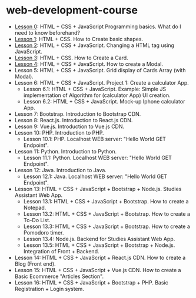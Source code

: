 # web-development-course

- [Lesson 0](https://github.com/CristianRomero1234/web-development-course/tree/main/Lesson%200/lesson_0.md): HTML + CSS + JavaScript Programming basics. What do I need to know beforehand? 
-  [Lesson 1](https://github.com/CristianRomero1234/web-development-course/tree/main/Lesson%201/lesson_1.md): HTML + CSS. How to Create basic shapes.
- [Lesson 2](https://github.com/CristianRomero1234/web-development-course/tree/main/Lesson%202/lesson_2.md): HTML + CSS + JavaScript. Changing a HTML tag using JavaScript.
- [Lesson 3](https://github.com/CristianRomero1234/web-development-course/tree/main/Lesson%203/lesson_3.md): HTML + CSS. How to Create a Card.
- [Lesson 4](https://github.com/CristianRomero1234/web-development-course/tree/main/Lesson%204/lesson_4.md): HTML + CSS + JavaScript. How to create a Modal.
- Lesson 5: HTML + CSS + JavaScript. Grid display of Cards Array (with Modal).
- Lesson 6: HTML + CSS + JavaScript. Project 1: Create a calculator App.
  - Lesson 6.1:  HTML + CSS + JavaScript. Example: Simple JS implementation of Algorithm for (calculator App) UI creation.
  - Lesson 6.2:  HTML + CSS + JavaScript. Mock-up Iphone calculator App.
- Lesson 7: Bootstrap. Introduction to Bootstrap CDN.
- Lesson 8: React.js. Introduction to React.js CDN.
- Lesson 9: Vue.js. Introduction to Vue.js CDN.
- Lesson 10: PHP. Introduction to PHP.
  - Lesson 10.1: PHP. Localhost WEB server: "Hello World GET Endpoint".
- Lesson 11: Python. Introduction to Python.
  - Lesson 11.1: Python. Localhost WEB server: "Hello World GET Endpoint".
- Lesson 12: Java. Introduction to Java.
  - Lesson 12.1: Java. Localhost WEB server: "Hello World GET Endpoint".
- Lesson 13: HTML + CSS + JavaScript + Bootstrap + Node.js. Studies Assistant Web App.
  - Lesson 13.1: HTML + CSS + JavaScript + Bootstrap. How to create a Notepad.
  - Lesson 13.2: HTML + CSS + JavaScript + Bootstrap. How to create a To-Do List.
  - Lesson 13.3: HTML + CSS + JavaScript + Bootstrap. How to create a Pomodoro timer.
  - Lesson 13.4: Node.js. Backend for Studies Assistant Web App.
  - Lesson 13.5: HTML + CSS + JavaScript + Bootstrap + Node.js. Integration of Front + Backend.
- Lesson 14: HTML + CSS + JavaScript + React.js CDN. How to create a Blog (Front end).
- Lesson 15: HTML + CSS + JavaScript + Vue.js CDN. How to create a Basic Ecommerce "Articles Section".
- Lesson 16: HTML + CSS + JavaScript + Bootstrap + PHP. Basic Registration + Login system.
